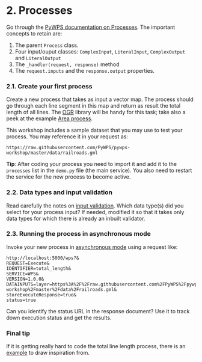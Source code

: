 # 2. Processes

Go through the [PyWPS documentation on
Processes](http://pywps.readthedocs.io/en/latest/process.html). The important
concepts to retain are:
 1. The parent `Process` class.
 2. Four input/ouput classes: `ComplexInput`, `LiteralInput`, `ComplexOutput` and `LiteralOutput`
 3. The `_handler(request, response)` method
 4. The `request.inputs` and the `response.output` properties.
 
### 2.1. Create your first process

Create a new process that takes as input a vector map. The process should go
through each line segment in this map and return as result the total length of
all lines. The [OGR](https://pcjericks.github.io/py-gdalogr-cookbook/vector_layers.html#iterate-over-features) 
library will be handy for this task; take also a peek at the example [Area
process](https://github.com/geopython/pywps-flask/blob/master/processes/area.py).

This workshop includes a sample dataset that you may use to test your process.
You may reference it in your request as:

`https://raw.githubusercontent.com/PyWPS/pywps-workshop/master/data/railroads.gml`

**Tip**: After coding your process you need to import it and add it to the 
`processes` list in the `demo.py` file (the main service). You also need to 
restart the service for the new process to become active. 

### 2.2. Data types and input validation

Read carefully the notes on [input
validation](http://pywps.readthedocs.io/en/latest/process.html#complexdata-format-and-input-validation).
Which data type(s) did you select for your process input? If needed, modified it
so that it takes only data types for which there is already an inbuilt
validator.


### 2.3. Running the process in asynchronous mode

Invoke your new process in [asynchronous
mode](http://pywps.readthedocs.io/en/latest/process.html#progress-and-status-report)
using a request like:
```
http://localhost:5000/wps?&
REQUEST=Execute&
IDENTIFIER=total_length&
SERVICE=WPS&
VERSION=1.0.0&
DATAINPUTS=layer=https%3A%2F%2Fraw.githubusercontent.com%2FPyWPS%2Fpywps-workshop%2Fmaster%2Fdata%2Frailroads.gml&
storeExecuteResponse=true&
status=true 
```

Can you identify the status URL in the response document? Use it to track down
execution status and get the results.
 
### Final tip

If it is getting really hard to code the total line length process, there is an 
[example](https://github.com/PyWPS/pywps-workshop/tree-save/master/total_length.py) 
to draw inspiration from. 